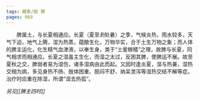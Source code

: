 ```yaml
---
tags: 藏象/脏 脾
pages: 069
---
```

&emsp;&emsp;脾属土，与长夏相通应。长夏（夏至<dfn>到</dfn>处暑）之季，气候炎热，雨水较多，天气下迫，地气上腾，湿为热蒸，蕴酿生化，万物华实，合于土生万物之象；而人体的脾主运化，化生精气血津液，以奉生身，类于“土爰稼穑”之理，故脾与长夏，同气相求而相通应。长夏之湿虽主生化，而湿之太过，反困其脾，使脾运不展。故至夏秋之交，脾弱者易为湿伤，诸多湿病由此而起。又因时逢炎夏，湿与热兼，湿热交相为病，多见身热不扬、肢体困重、脘闷不舒、纳呆泄泻等湿热交结不解等症。治疗时应重在除湿，所谓“湿去热孤”。

*另见[[脾主四时]]*